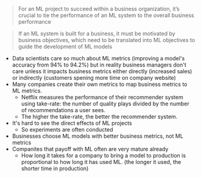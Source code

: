 > For an ML project to succeed within a business organization, it’s crucial to tie the performance of an ML system to the overall business performance

>If an ML system is built for a business, it must be motivated by business objectives, which need to be translated into ML objectives to guide the development of ML models

- Data scientists care so much about ML metrics (improving a model's accuracy from 94% to 94.2%) but in reality business managers don't care unless it impacts business metrics either directly (increased sales) or indirectly (customers spening more time on company website)
- Many companies create their own metrics to map business metrics to ML metrics.
	- Netflix measures the performance of their recommender system using take-rate: the number of quality plays divided by the number of recommendations a user sees. 
	- The higher the take-rate, the better the recommender system. 
- It's hard to see the direct effects of ML projects
	- So experiments are often conducted
- Businesses choose ML models with better business metrics, not ML metrics
- Companites that payoff with ML often are very mature already
	- How long it takes for a company to bring a model to production is proportional to how long it has used ML. (the longer it used, the shorter time in production)